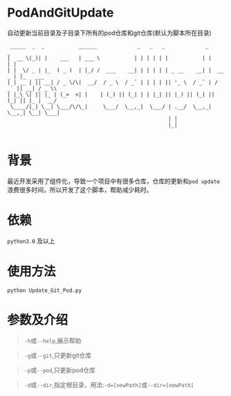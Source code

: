 # PodAndGitUpdate
自动更新当前目录及子目录下所有的pod仓库和git仓库(默认为脚本所在目录)

```shell
 _____  _  _           ______             _   _   _             _         _         
|  __ \(_)| |    ___   | ___ \           | | | | | |           | |       | |        
| |  \/ _ | |_  ( _ )  | |_/ /  ___    __| | | | | | _ __    __| |  __ _ | |_   ___ 
| | __ | || __| / _ \/\|  __/  / _ \  / _` | | | | || '_ \  / _` | / _` || __| / _ \\
| |_\ \| || |_ | (_>  <| |    | (_) || (_| | | |_| || |_) || (_| || (_| || |_ |  __/
 \____/|_| \__| \___/\/\_|     \___/  \__,_|  \___/ | .__/  \__,_| \__,_| \__| \___|
                                                    | |                             
                                                    |_|                             
        
```

# 背景
最近开发采用了组件化，导致一个项目中有很多仓库，仓库的更新和`pod update`浪费很多时间，所以开发了这个脚本，帮助减少耗时。

# 依赖
`python3.0` 及以上

# 使用方法
```shell
python Update_Git_Pod.py
```

# 参数及介绍
>`-h`或`--help`,展示帮助

>`-g`或`--git`,只更新git仓库

>`-p`或`--pod`,只更新pod仓库

>`-d`或`--dir`,指定根目录，用法:`-d=[newPath]`或`--dir=[newPath]`
